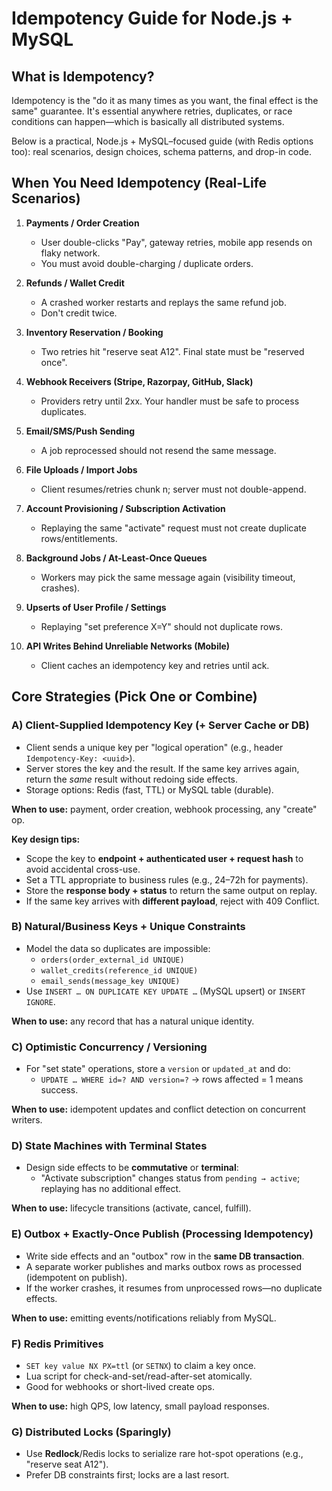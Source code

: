 # Idempotency Guide for Node.js + MySQL

## What is Idempotency?

Idempotency is the "do it as many times as you want, the final effect is the same" guarantee. It's essential anywhere retries, duplicates, or race conditions can happen—which is basically all distributed systems.

Below is a practical, Node.js + MySQL–focused guide (with Redis options too): real scenarios, design choices, schema patterns, and drop-in code.

## When You **Need** Idempotency (Real-Life Scenarios)

1. **Payments / Order Creation**
   - User double-clicks "Pay", gateway retries, mobile app resends on flaky network.
   - You must avoid double-charging / duplicate orders.

2. **Refunds / Wallet Credit**
   - A crashed worker restarts and replays the same refund job.
   - Don't credit twice.

3. **Inventory Reservation / Booking**
   - Two retries hit "reserve seat A12". Final state must be "reserved once".

4. **Webhook Receivers (Stripe, Razorpay, GitHub, Slack)**
   - Providers retry until 2xx. Your handler must be safe to process duplicates.

5. **Email/SMS/Push Sending**
   - A job reprocessed should not resend the same message.

6. **File Uploads / Import Jobs**
   - Client resumes/retries chunk n; server must not double-append.

7. **Account Provisioning / Subscription Activation**
   - Replaying the same "activate" request must not create duplicate rows/entitlements.

8. **Background Jobs / At-Least-Once Queues**
   - Workers may pick the same message again (visibility timeout, crashes).

9. **Upserts of User Profile / Settings**
   - Replaying "set preference X=Y" should not duplicate rows.

10. **API Writes Behind Unreliable Networks (Mobile)**
    - Client caches an idempotency key and retries until ack.

## Core Strategies (Pick One or Combine)

### A) Client-Supplied Idempotency Key (+ Server Cache or DB)

- Client sends a unique key per "logical operation" (e.g., header `Idempotency-Key: <uuid>`).
- Server stores the key and the result. If the same key arrives again, return the *same* result without redoing side effects.
- Storage options: Redis (fast, TTL) or MySQL table (durable).

**When to use:** payment, order creation, webhook processing, any "create" op.

**Key design tips:**
- Scope the key to **endpoint + authenticated user + request hash** to avoid accidental cross-use.
- Set a TTL appropriate to business rules (e.g., 24–72h for payments).
- Store the **response body + status** to return the same output on replay.
- If the same key arrives with **different payload**, reject with 409 Conflict.

### B) Natural/Business Keys + Unique Constraints

- Model the data so duplicates are impossible:
  - `orders(order_external_id UNIQUE)`
  - `wallet_credits(reference_id UNIQUE)`
  - `email_sends(message_key UNIQUE)`
- Use `INSERT … ON DUPLICATE KEY UPDATE …` (MySQL upsert) or `INSERT IGNORE`.

**When to use:** any record that has a natural unique identity.

### C) Optimistic Concurrency / Versioning

- For "set state" operations, store a `version` or `updated_at` and do:
  - `UPDATE … WHERE id=? AND version=?` → rows affected = 1 means success.

**When to use:** idempotent updates and conflict detection on concurrent writers.

### D) State Machines with Terminal States

- Design side effects to be **commutative** or **terminal**:
  - "Activate subscription" changes status from `pending → active`; replaying has no additional effect.

**When to use:** lifecycle transitions (activate, cancel, fulfill).

### E) Outbox + Exactly-Once Publish (Processing Idempotency)

- Write side effects and an "outbox" row in the **same DB transaction**.
- A separate worker publishes and marks outbox rows as processed (idempotent on publish).
- If the worker crashes, it resumes from unprocessed rows—no duplicate effects.

**When to use:** emitting events/notifications reliably from MySQL.

### F) Redis Primitives

- `SET key value NX PX=ttl` (or `SETNX`) to claim a key once.
- Lua script for check-and-set/read-after-set atomically.
- Good for webhooks or short-lived create ops.

**When to use:** high QPS, low latency, small payload responses.

### G) Distributed Locks (Sparingly)

- Use **Redlock**/Redis locks to serialize rare hot-spot operations (e.g., "reserve seat A12").
- Prefer DB constraints first; locks are a last resort.